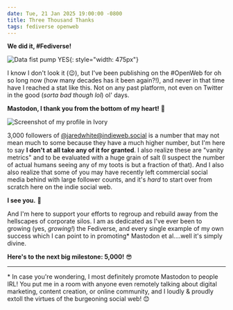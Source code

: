 ```yaml
---
date: Tue, 21 Jan 2025 19:00:00 -0800
title: Three Thousand Thanks
tags: fediverse openweb
---
```


**We did it, #Fediverse!**

![Data fist pump YES](/20250121/fist-pump-data.gif){: style="width: 475px"}

I know I don't look it (😉), but I've been publishing on the #OpenWeb for oh so long now (how many decades has it been again?!), and never in that time have I reached a stat like this. Not on any past platform, not even on Twitter in the good (_sorta bad though lol_) ol' days.

**Mastodon, I thank you from the bottom of my heart!** 🙏

![Screenshot of my profile in Ivory](/20250121/stats-3000-followers.jpg)

3,000 followers of [@jaredwhite@indieweb.social](https://indieweb.social/@jaredwhite) is a number that may not mean much to some because they have a much higher number, but I'm here to say **I don't at all take any of it for granted**. I also realize these are "vanity metrics" and to be evaluated with a huge grain of salt (I suspect the number of actual humans seeing any of my toots is but a fraction of that). And I also also realize that some of you may have recently left commercial social media behind with large follower counts, and it's _hard_ to start over from scratch here on the indie social web.

**I see you.** 💛

And I'm here to support your efforts to regroup and rebuild away from the hellscapes of corporate silos. I am as dedicated as I've ever been to growing (yes, _growing!_) the Fediverse, and every single example of my own success which I can point to in promoting\* Mastodon et al.…well it's simply divine.

**Here's to the next big milestone: 5,000!** 😎

----

\* In case you're wondering, I most definitely promote Mastodon to people IRL! You put me in a room with anyone even remotely talking about digital marketing, content creation, or online community, and I loudly & proudly extoll the virtues of the burgeoning social web! 😊
